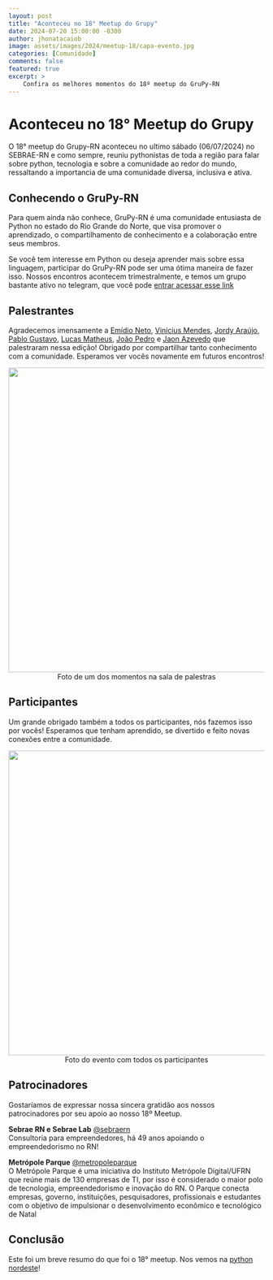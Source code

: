 ```yaml
---
layout: post
title: "Aconteceu no 18° Meetup do Grupy"
date: 2024-07-20 15:00:00 -0300
author: jhonatacaiob
image: assets/images/2024/meetup-18/capa-evento.jpg
categories: [Comunidade]
comments: false
featured: true
excerpt: >
    Confira os melhores momentos do 18º meetup do GruPy-RN
---
```


# Aconteceu no 18° Meetup do Grupy

O 18° meetup do Grupy-RN aconteceu no ultimo sábado (06/07/2024) no SEBRAE-RN e como sempre, reuniu pythonistas de toda a região para falar sobre python, tecnologia e sobre a comunidade ao redor do mundo, ressaltando a importancia de uma comunidade diversa, inclusiva e ativa. 


## Conhecendo o GruPy-RN

Para quem ainda não conhece, GruPy-RN é uma comunidade entusiasta de Python no estado do Rio Grande do Norte, que visa promover o aprendizado, o compartilhamento de conhecimento e a colaboração entre seus membros.

Se você tem interesse em Python ou deseja aprender mais sobre essa linguagem, participar do GruPy-RN pode ser uma ótima maneira de fazer isso. Nossos encontros acontecem trimestralmente, e temos um grupo bastante ativo no telegram, que você pode [entrar acessar esse link](https://t.me/GrupyRN)


## Palestrantes

Agradecemos imensamente a [Emídio Neto](https://www.github.com/emdneto), [Vinícius Mendes](https://www.github.com/vbmendes), [Jordy Araújo](https://github.com/JordyAraujo), [Pablo Gustavo](https://github.com/Pablo1Gustavo), [Lucas Matheus](https://github.com/samsepiol1), [João Pedro](https://github.com/jpfcabral) e [Jaon Azevedo](https://www.github.com/ja0n) que palestraram nessa edição! Obrigado por compartilhar tanto conhecimento com a comunidade. Esperamos ver vocês novamente em futuros encontros!

<div style="text-align:center">
    <img src="{{ site.baseurl }}/assets/images/2024/meetup-18/palestrante.jpg"  style="width: 600px; height: auto;"/>
    <figcaption>Foto de um dos momentos na sala de palestras</figcaption>
</div>


## Participantes

Um grande obrigado também a todos os participantes, nós fazemos isso por vocês! Esperamos que tenham aprendido, se divertido e feito novas conexões entre a comunidade.

<div style="text-align:center">
    <img src="{{ site.baseurl }}/assets/images/2024/meetup-18/capa-evento.jpg"  style="width: 600px; height: auto;"/>
    <figcaption>Foto do evento com todos os participantes</figcaption>
</div>


## Patrocinadores

Gostaríamos de expressar nossa sincera gratidão aos nossos patrocinadores por
seu apoio ao nosso 18º Meetup.

**Sebrae RN e Sebrae Lab**
[@sebraern](https://www.instagram.com/sebraern/)<br>
Consultoria para empreendedores, há 49 anos apoiando o empreendedorismo no RN!


**Metrópole Parque**
[@metropoleparque](https://www.instagram.com/metropoleparque/)<br>
O Metrópole Parque é uma iniciativa do Instituto Metrópole Digital/UFRN que
reúne mais de 130 empresas de TI, por isso é considerado o maior polo de
tecnologia, empreendedorismo e inovação do RN. O Parque conecta empresas,
governo, instituições, pesquisadores, profissionais e estudantes com o objetivo
de impulsionar o desenvolvimento econômico e tecnológico de Natal


## Conclusão

Este foi um breve resumo do que foi o 18° meetup. Nos vemos na [python nordeste](https://pythonnordeste.org)! 